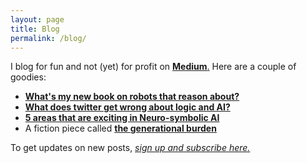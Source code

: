 ```yaml
---
layout: page
title: Blog
permalink: /blog/
---
```


I blog for fun and not (yet) for profit on [**Medium**.](https://medium.com/@vaishakbelle) Here are a couple of goodies:

- [**What's my new book on robots that reason about?**](https://medium.com/@vaishakbelle/news-a-book-on-robots-that-reason-logic-probability-causal-laws-89ad1825a568?source=user_profile---------0----------------------------)
- [**What does twitter get wrong about logic and AI?**](https://medium.com/@vaishakbelle/many-twitter-views-on-deep-learning-vs-symbols-are-misinformed-non-constructive-or-simply-wrong-4bdf2236e0ec?source=user_profile---------1----------------------------)
- [**5 areas that are exciting in Neuro-symbolic AI**](https://medium.com/@vaishakbelle/five-areas-that-are-exciting-in-neuro-symbolic-ai-1043ce2f35af?source=user_profile---------30----------------------------)
- A fiction piece called [**the generational burden**](https://medium.com/@vaishakbelle/fiction-the-generational-burden-1cb46c685cdb?source=user_profile---------11----------------------------)


To get updates on new posts, [_sign up and subscribe here._](https://medium.com/@vaishakbelle/subscribe)

<!-- _I also maintain [a micro-blog, on tumblr, for shorter updates](http://vaishakbelle.tumblr.com)._

**Both are [auto-posted to twitter.](https://twitter.com/vaishakbelle)**-->
